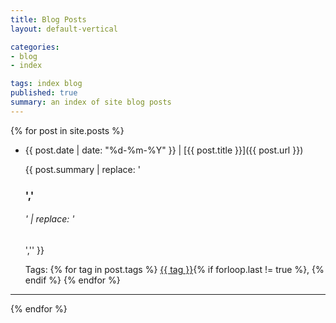 ```yaml
---
title: Blog Posts
layout: default-vertical

categories:
- blog
- index

tags: index blog
published: true
summary: an index of site blog posts
---
```


{% for post in site.posts %}
* {{ post.date | date: "%d-%m-%Y" }} | [{{ post.title }}]({{ post.url }})
  
  {{ post.summary | replace: '<h3>','<h6>' | replace: '</h3>','</h6>' }}
  
  Tags: {% for tag in post.tags %} <a href="/tags/{{ tag }}">{{ tag }}</a>{% if forloop.last != true %}, {% endif %} {% endfor %}
---
{% endfor %}

